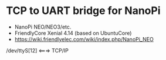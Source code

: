 # TCP to UART bridge for NanoPi

- NanoPi NEO/NEO3/etc.
- FriendlyCore Xenial 4.14 (based on UbuntuCore)
- https://wiki.friendlyelec.com/wiki/index.php/NanoPi_NEO

/dev/ttyS[12] <===> TCP/IP

